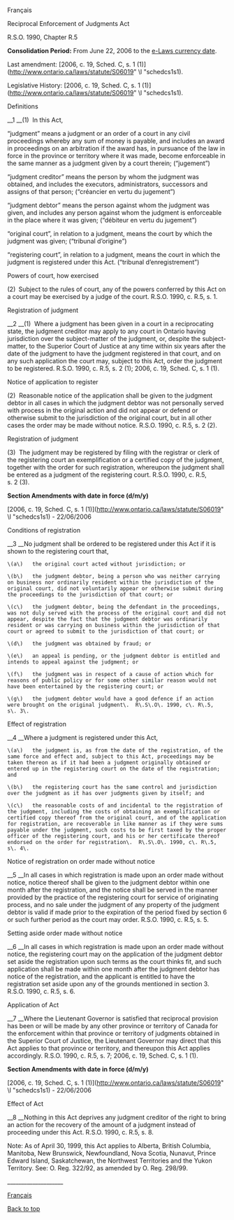 [<a id="Top"></a>Français](http://www.ontario.ca/fr/lois/loi/90r05)

Reciprocal Enforcement of Judgments Act

R\.S\.O\. 1990, Chapter R\.5

__Consolidation Period:__  From June 22, 2006 to the [e\-Laws currency date](http://www.e-laws.gov.on.ca/navigation?file=currencyDates&lang=en)\.

Last amendment: [2006, c\. 19, Sched\. C, s\. 1 \(1\)](http://www.ontario.ca/laws/statute/S06019" \l "schedcs1s1)\.

Legislative History: [2006, c\. 19, Sched\. C, s\. 1 \(1\)](http://www.ontario.ca/laws/statute/S06019" \l "schedcs1s1)\.

Definitions

__1 __\(1\)  In this Act,

“judgment” means a judgment or an order of a court in any civil proceedings whereby any sum of money is payable, and includes an award in proceedings on an arbitration if the award has, in pursuance of the law in force in the province or territory where it was made, become enforceable in the same manner as a judgment given by a court therein; \(“jugement”\)

“judgment creditor” means the person by whom the judgment was obtained, and includes the executors, administrators, successors and assigns of that person; \(“créancier en vertu du jugement”\)

“judgment debtor” means the person against whom the judgment was given, and includes any person against whom the judgment is enforceable in the place where it was given; \(“débiteur en vertu du jugement”\)

“original court”, in relation to a judgment, means the court by which the judgment was given; \(“tribunal d’origine”\)

“registering court”, in relation to a judgment, means the court in which the judgment is registered under this Act\. \(“tribunal d’enregistrement”\)

Powers of court, how exercised

\(2\) Subject to the rules of court, any of the powers conferred by this Act on a court may be exercised by a judge of the court\.  R\.S\.O\. 1990, c\. R\.5, s\. 1\.

Registration of judgment

__2 __\(1\)  Where a judgment has been given in a court in a reciprocating state, the judgment creditor may apply to any court in Ontario having jurisdiction over the subject\-matter of the judgment, or, despite the subject\-matter, to the Superior Court of Justice at any time within six years after the date of the judgment to have the judgment registered in that court, and on any such application the court may, subject to this Act, order the judgment to be registered\.  R\.S\.O\. 1990, c\. R\.5, s\. 2 \(1\); 2006, c\. 19, Sched\. C, s\. 1 \(1\)\.

Notice of application to register

\(2\)  Reasonable notice of the application shall be given to the judgment debtor in all cases in which the judgment debtor was not personally served with process in the original action and did not appear or defend or otherwise submit to the jurisdiction of the original court, but in all other cases the order may be made without notice\.  R\.S\.O\. 1990, c\. R\.5, s\. 2 \(2\)\.

Registration of judgment

\(3\)  The judgment may be registered by filing with the registrar or clerk of the registering court an exemplification or a certified copy of the judgment, together with the order for such registration, whereupon the judgment shall be entered as a judgment of the registering court\.  R\.S\.O\. 1990, c\. R\.5, s\. 2 \(3\)\.

__Section Amendments with date in force \(d/m/y\)__

[2006, c\. 19, Sched\. C, s\. 1 \(1\)](http://www.ontario.ca/laws/statute/S06019" \l "schedcs1s1) \- 22/06/2006

Conditions of registration

__3 __No judgment shall be ordered to be registered under this Act if it is shown to the registering court that,

	\(a\)	the original court acted without jurisdiction; or

	\(b\)	the judgment debtor, being a person who was neither carrying on business nor ordinarily resident within the jurisdiction of the original court, did not voluntarily appear or otherwise submit during the proceedings to the jurisdiction of that court; or

	\(c\)	the judgment debtor, being the defendant in the proceedings, was not duly served with the process of the original court and did not appear, despite the fact that the judgment debtor was ordinarily resident or was carrying on business within the jurisdiction of that court or agreed to submit to the jurisdiction of that court; or

	\(d\)	the judgment was obtained by fraud; or

	\(e\)	an appeal is pending, or the judgment debtor is entitled and intends to appeal against the judgment; or

	\(f\)	the judgment was in respect of a cause of action which for reasons of public policy or for some other similar reason would not have been entertained by the registering court; or

	\(g\)	the judgment debtor would have a good defence if an action were brought on the original judgment\.  R\.S\.O\. 1990, c\. R\.5, s\. 3\.

Effect of registration

__4 __Where a judgment is registered under this Act,

	\(a\)	the judgment is, as from the date of the registration, of the same force and effect and, subject to this Act, proceedings may be taken thereon as if it had been a judgment originally obtained or entered up in the registering court on the date of the registration; and

	\(b\)	the registering court has the same control and jurisdiction over the judgment as it has over judgments given by itself; and

	\(c\)	the reasonable costs of and incidental to the registration of the judgment, including the costs of obtaining an exemplification or certified copy thereof from the original court, and of the application for registration, are recoverable in like manner as if they were sums payable under the judgment, such costs to be first taxed by the proper officer of the registering court, and his or her certificate thereof endorsed on the order for registration\.  R\.S\.O\. 1990, c\. R\.5, s\. 4\.

Notice of registration on order made without notice

__5 __In all cases in which registration is made upon an order made without notice, notice thereof shall be given to the judgment debtor within one month after the registration, and the notice shall be served in the manner provided by the practice of the registering court for service of originating process, and no sale under the judgment of any property of the judgment debtor is valid if made prior to the expiration of the period fixed by section 6 or such further period as the court may order\.  R\.S\.O\. 1990, c\. R\.5, s\. 5\.

Setting aside order made without notice

__6 __In all cases in which registration is made upon an order made without notice, the registering court may on the application of the judgment debtor set aside the registration upon such terms as the court thinks fit, and such application shall be made within one month after the judgment debtor has notice of the registration, and the applicant is entitled to have the registration set aside upon any of the grounds mentioned in section 3\.  R\.S\.O\. 1990, c\. R\.5, s\. 6\.

Application of Act

__7 __Where the Lieutenant Governor is satisfied that reciprocal provision has been or will be made by any other province or territory of Canada for the enforcement within that province or territory of judgments obtained in the Superior Court of Justice, the Lieutenant Governor may direct that this Act applies to that province or territory, and thereupon this Act applies accordingly\.  R\.S\.O\. 1990, c\. R\.5, s\. 7; 2006, c\. 19, Sched\. C, s\. 1 \(1\)\.

__Section Amendments with date in force \(d/m/y\)__

[2006, c\. 19, Sched\. C, s\. 1 \(1\)](http://www.ontario.ca/laws/statute/S06019" \l "schedcs1s1) \- 22/06/2006

Effect of Act

__8 __Nothing in this Act deprives any judgment creditor of the right to bring an action for the recovery of the amount of a judgment instead of proceeding under this Act\.  R\.S\.O\. 1990, c\. R\.5, s\. 8\.

Note:  As of April 30, 1999, this Act applies to Alberta, British Columbia, Manitoba, New Brunswick, Newfoundland, Nova Scotia, Nunavut, Prince Edward Island, Saskatchewan, the Northwest Territories and the Yukon Territory\.  See:  O\. Reg\. 322/92, as amended by O\. Reg\. 298/99\.

\_\_\_\_\_\_\_\_\_\_\_\_\_\_\_\_\_\_\_\_

[Français](http://www.ontario.ca/fr/lois/loi/90r05)

[Back to top](#Top)

